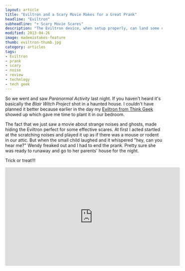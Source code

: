 ```yaml
---
layout: article
title: "Eviltron and a Scary Movie Makes for a Great Prank"
headline: "Eviltron"
subheadline: "+ Scary Movie Scares"
description: "The Eviltron device, when setup properly, can land some convincing scares."
modified: 2013-04-26
image: mademistakes-feature
thumb: eviltron-thumb.jpg
category: articles
tags: 
- Eviltron
- prank
- scary
- noise
- review
- technlogy
- tech geek
---
```

So we went and saw *Paranormal Activity* last night. If you haven't heard it's basically the *Blair Witch Project* shot in a haunted house. I couldn't have planned it better because earlier in the day my [Eviltron from Think Geek](http://www.thinkgeek.com/gadgets/electronic/c427/) showed up which gave me time to plant it in our bedroom.

The fact that we just saw a movie about strange noises and ghosts, made hiding the Eviltron perfect for some effective scares. At first I acted startled at the scratching noises and played it up as if there was a mouse or rodent in our attic. But when the small child laughed and it whispered "hey, can you hear me?" Wendy freaked out and I had to end the prank. Pretty sure she was ready to runaway and go to her parents' house for the night.

Trick or treat!!!

<iframe width="560" height="315" src="http://www.youtube.com/embed/8LOrtVef9mE" frameborder="0"> </iframe>